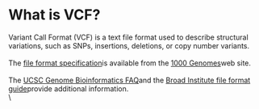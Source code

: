 # What is VCF?
<!-- pombase_categories: Data Submission and Formats -->

Variant Call Format (VCF) is a text file format used to describe
structural variations, such as SNPs, insertions, deletions, or copy
number variants.\
\
The [file format
specification](http://www.1000genomes.org/wiki/Analysis/Variant%20Call%20Format/vcf-variant-call-format-version-41)is
available from the [1000 Genomes](http://www.1000genomes.org/)web site.\
\
The [UCSC Genome Bioinformatics
FAQ](http://genome.ucsc.edu/FAQ/FAQformat.html#format10.1)and the [Broad
Institute file format
guide](http://www.broadinstitute.org/software/igv/VCF)provide additional
information.\
\



